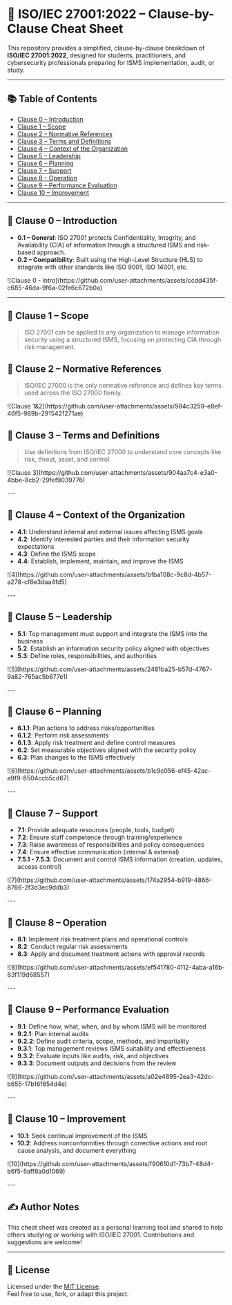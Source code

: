 # 📘 ISO/IEC 27001:2022 – Clause-by-Clause Cheat Sheet

This repository provides a simplified, clause-by-clause breakdown of **ISO/IEC 27001:2022**, designed for students, practitioners, and cybersecurity professionals preparing for ISMS implementation, audit, or study.

---

## 📚 Table of Contents

- [Clause 0 – Introduction](#clause-0--introduction)
- [Clause 1 – Scope](#clause-1--scope)
- [Clause 2 – Normative References](#clause-2--normative-references)
- [Clause 3 – Terms and Definitions](#clause-3--terms-and-definitions)
- [Clause 4 – Context of the Organization](#clause-4--context-of-the-organization)
- [Clause 5 – Leadership](#clause-5--leadership)
- [Clause 6 – Planning](#clause-6--planning)
- [Clause 7 – Support](#clause-7--support)
- [Clause 8 – Operation](#clause-8--operation)
- [Clause 9 – Performance Evaluation](#clause-9--performance-evaluation)
- [Clause 10 – Improvement](#clause-10--improvement)

---

## 🔹 Clause 0 – Introduction

- **0.1 – General**: ISO 27001 protects Confidentiality, Integrity, and Availability (CIA) of information through a structured ISMS and risk-based approach.
- **0.2 – Compatibility**: Built using the High-Level Structure (HLS) to integrate with other standards like ISO 9001, ISO 14001, etc.
<p> ![Clause 0 - Intro](https://github.com/user-attachments/assets/ccdd435f-c685-46da-9f6a-02fe6c672b0a) </p>

---

## 🔹 Clause 1 – Scope  
> ISO 27001 can be applied to any organization to manage information security using a structured ISMS, focusing on protecting CIA through risk management.

## 🔹 Clause 2 – Normative References  
> ISO/IEC 27000 is the only normative reference and defines key terms used across the ISO 27000 family.
<p>![Clause 1&2](https://github.com/user-attachments/assets/984c3259-e8ef-46f5-989b-2915421271ae)
</p>

## 🔹 Clause 3 – Terms and Definitions  
> Use definitions from ISO/IEC 27000 to understand core concepts like risk, threat, asset, and control.
<p>![Clause 3](https://github.com/user-attachments/assets/904aa7c4-e3a0-4bbe-8cb2-29fef9039776)
</p>
---

## 🔹 Clause 4 – Context of the Organization

- **4.1**: Understand internal and external issues affecting ISMS goals  
- **4.2**: Identify interested parties and their information security expectations  
- **4.3**: Define the ISMS scope  
- **4.4**: Establish, implement, maintain, and improve the ISMS
<p>![4](https://github.com/user-attachments/assets/bfba108c-9c8d-4b57-a278-cf6e3daa4fd5)
</p>
---

## 🔹 Clause 5 – Leadership

- **5.1**: Top management must support and integrate the ISMS into the business  
- **5.2**: Establish an information security policy aligned with objectives  
- **5.3**: Define roles, responsibilities, and authorities
<p>![5](https://github.com/user-attachments/assets/2481ba25-b57d-4767-9a82-765ac5b877e1)
</p>
---

## 🔹 Clause 6 – Planning

- **6.1.1**: Plan actions to address risks/opportunities  
- **6.1.2**: Perform risk assessments  
- **6.1.3**: Apply risk treatment and define control measures  
- **6.2**: Set measurable objectives aligned with the security policy  
- **6.3**: Plan changes to the ISMS effectively
<p>![6](https://github.com/user-attachments/assets/b1c9c056-ef45-42ac-a9f9-8504ccb5cd67)
</p>
---

## 🔹 Clause 7 – Support

- **7.1**: Provide adequate resources (people, tools, budget)  
- **7.2**: Ensure staff competence through training/experience  
- **7.3**: Raise awareness of responsibilities and policy consequences  
- **7.4**: Ensure effective communication (internal & external)  
- **7.5.1 - 7.5.3**: Document and control ISMS information (creation, updates, access control)
<p>![7](https://github.com/user-attachments/assets/174a2954-b919-4866-8766-2f3d3ec9ddb3)
</p>
---

## 🔹 Clause 8 – Operation

- **8.1**: Implement risk treatment plans and operational controls  
- **8.2**: Conduct regular risk assessments  
- **8.3**: Apply and document treatment actions with approval records
<p>![8](https://github.com/user-attachments/assets/ef541780-4112-4aba-a16b-83f119d68557)
</p>
---

## 🔹 Clause 9 – Performance Evaluation

- **9.1**: Define how, what, when, and by whom ISMS will be monitored  
- **9.2.1**: Plan internal audits  
- **9.2.2**: Define audit criteria, scope, methods, and impartiality  
- **9.3.1**: Top management reviews ISMS suitability and effectiveness  
- **9.3.2**: Evaluate inputs like audits, risk, and objectives  
- **9.3.3**: Document outputs and decisions from the review
<p>![9](https://github.com/user-attachments/assets/a02e4895-2ea3-42dc-b655-17b16f854d4e)
</p>
---

## 🔹 Clause 10 – Improvement

- **10.1**: Seek continual improvement of the ISMS  
- **10.2**: Address nonconformities through corrective actions and root cause analysis, and document everything
<p>![10](https://github.com/user-attachments/assets/f90610d1-73b7-48d4-b6f5-5aff8a0d1069)
</p>
---

## ✍️ Author Notes

This cheat sheet was created as a personal learning tool and shared to help others studying or working with ISO/IEC 27001. Contributions and suggestions are welcome!

---

## 📄 License

Licensed under the [MIT License](https://opensource.org/licenses/MIT).  
Feel free to use, fork, or adapt this project.
